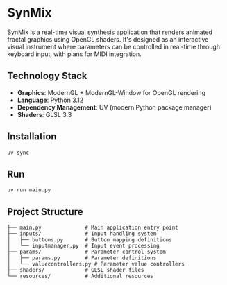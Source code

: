 # SynMix

SynMix is a real-time visual synthesis application that renders animated fractal graphics using OpenGL shaders. It's designed as an interactive visual instrument where parameters can be controlled in real-time through keyboard input, with plans for MIDI integration.

## Technology Stack
- **Graphics**: ModernGL + ModernGL-Window for OpenGL rendering
- **Language**: Python 3.12
- **Dependency Management**: UV (modern Python package manager)
- **Shaders**: GLSL 3.3

## Installation

```bash
uv sync
```

## Run

```bash
uv run main.py
```

## Project Structure

```
├── main.py              # Main application entry point
├── inputs/              # Input handling system
│   ├── buttons.py       # Button mapping definitions
│   └── inputmanager.py  # Input event processing
├── params/              # Parameter control system
│   ├── params.py        # Parameter definitions
│   └── valuecontrollers.py # Parameter value controllers
├── shaders/             # GLSL shader files
└── resources/           # Additional resources
```
